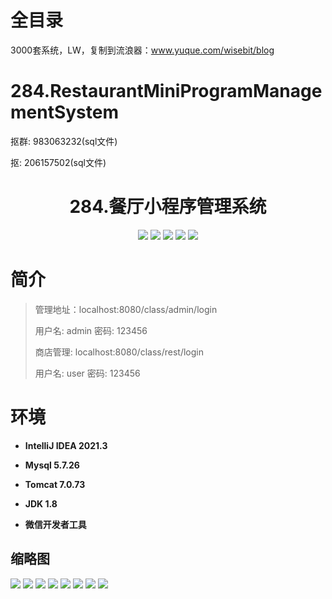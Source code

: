 # 全目录

3000套系统，LW，复制到流浪器：www.yuque.com/wisebit/blog

# 284.RestaurantMiniProgramManagementSystem

<p>抠群: 983063232(sql文件)</p>
<p>抠: 206157502(sql文件)</p>

<p><h1 align="center">284.餐厅小程序管理系统</h1></p>


<p align="center">
	<img src="https://img.shields.io/badge/jdk-1.8-orange.svg"/>
    <img src="https://img.shields.io/badge/spring-5.x-lightgrey.svg"/>
    <img src="https://img.shields.io/badge/springmvc-3.x-blue.svg"/>
    <img src="https://img.shields.io/badge/mybatis-5.x-yellow.svg"/>
    <img src="https://img.shields.io/badge/微信小程序-5.x-green.svg"/>
</p>

# 简介
>
> 
>
> 管理地址：localhost:8080/class/admin/login
>
> 用户名: admin   密码: 123456
>
> 商店管理: localhost:8080/class/rest/login
>
> 用户名: user   密码: 123456
>

>

# 环境

- <b>IntelliJ IDEA 2021.3</b>

- <b>Mysql 5.7.26</b>

- <b>Tomcat 7.0.73</b>

- <b>JDK 1.8</b>

- <b>微信开发者工具</b>




## 缩略图

![](https://bitwise.oss-cn-heyuan.aliyuncs.com/2024/9/10/4c40fb32-4389-4716-be93-e9e751298e82.png)
![](https://bitwise.oss-cn-heyuan.aliyuncs.com/2024/9/10/081fd5fc-c941-40a0-84d2-7d6c93600c6c.png)
![](https://bitwise.oss-cn-heyuan.aliyuncs.com/2024/9/10/ccfebcee-bca4-4a4a-96cb-858aeb338c54.png)
![](https://bitwise.oss-cn-heyuan.aliyuncs.com/2024/9/10/a2c04733-4e14-4be7-bdd2-911f1795022c.png)
![](https://bitwise.oss-cn-heyuan.aliyuncs.com/2024/9/10/d5a92b04-13a8-4375-b0ca-ced15df7d3cc.png)
![](https://bitwise.oss-cn-heyuan.aliyuncs.com/2024/9/10/d5a92b04-13a8-4375-b0ca-ced15df7d3cc.png)
![](https://bitwise.oss-cn-heyuan.aliyuncs.com/2024/9/10/db247ac2-a5e6-4ee4-9df9-7c31e2070f63.png)
![](https://bitwise.oss-cn-heyuan.aliyuncs.com/2024/9/10/00b8b8cd-de1c-4bd2-8f9c-50cbe162b1be.png)




